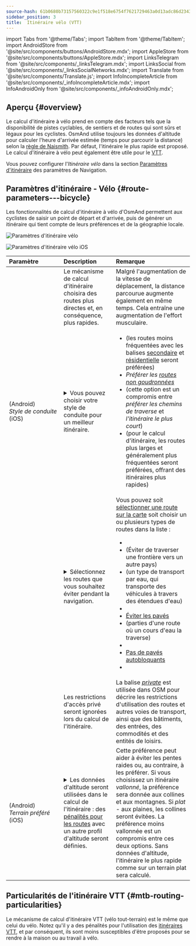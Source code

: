 ```yaml
---
source-hash: 61b0680b73157560322c9e1f518e6754f7621729463a0d13adc86d23430d9851
sidebar_position: 3
title:  Itinéraire vélo (VTT)
---
```


import Tabs from '@theme/Tabs';
import TabItem from '@theme/TabItem';
import AndroidStore from '@site/src/components/buttons/AndroidStore.mdx';
import AppleStore from '@site/src/components/buttons/AppleStore.mdx';
import LinksTelegram from '@site/src/components/_linksTelegram.mdx';
import LinksSocial from '@site/src/components/_linksSocialNetworks.mdx';
import Translate from '@site/src/components/Translate.js';
import InfoIncompleteArticle from '@site/src/components/_infoIncompleteArticle.mdx';
import InfoAndroidOnly from '@site/src/components/_infoAndroidOnly.mdx';


## Aperçu {#overview}

Le calcul d'itinéraire à vélo prend en compte des facteurs tels que la disponibilité de pistes cyclables, de sentiers et de routes qui sont sûrs et légaux pour les cyclistes. OsmAnd utilise toujours les données d'altitude pour calculer l'heure d'arrivée estimée (temps pour parcourir la distance) selon la [règle de Naismith](https://en.wikipedia.org/wiki/Naismith%27s_rule#Scarf's_equivalence_between_distance_and_climb). Par défaut, l'itinéraire le plus rapide est proposé.  
Le calcul d'itinéraire à vélo peut également être utile pour le [VTT](#mtb-routing-particularities).  

Vous pouvez configurer l'*Itinéraire vélo* dans la section [Paramètres d'itinéraire](../guidance/navigation-settings#route-parameters) des paramètres de Navigation.


## Paramètres d'itinéraire - Vélo {#route-parameters---bicycle}

Les fonctionnalités de calcul d'itinéraire à vélo d'OsmAnd permettent aux cyclistes de saisir un point de départ et d'arrivée, puis de générer un itinéraire qui tient compte de leurs préférences et de la géographie locale.  

<Tabs groupId="operating-systems" queryString="current-os">

<TabItem value="android" label="Android">  

![Paramètres d'itinéraire vélo](@site/static/img/navigation/routing/cycling_routing_andr.png)

</TabItem>

<TabItem value="ios" label="iOS">

![Paramètres d'itinéraire vélo iOS](@site/static/img/navigation/routing/cycling_routing_ios.png)  

</TabItem>

</Tabs>

| Paramètre | Description | Remarque |
|:------------|:---------------|:---------------|
|*<Translate android="true" ids="fast_route_mode"/>*  |  Le mécanisme de calcul d'itinéraire choisira des routes plus directes et, en conséquence, plus rapides.  | Malgré l'augmentation de la vitesse de déplacement, la distance parcourue augmente également en même temps. Cela entraîne une augmentation de l'effort musculaire. |
| *<Translate android="true" ids="routing_attr_driving_style_name"/>* (Android) *Style&nbsp;de&nbsp;conduite* (iOS) | <details><summary> Vous pouvez choisir votre style de conduite pour un meilleur itinéraire. </summary> ![Style de conduite vélo Android](@site/static/img/navigation/routing/style_cycling_andr.png)  </details>  | <ul><li> *<Translate android="true" ids="routing_attr_driving_style_safety_name"/>* (les routes moins fréquentées avec les balises [secondaire](https://wiki.openstreetmap.org/wiki/Tag:highway%3Dsecondary) et [résidentielle](https://wiki.openstreetmap.org/wiki/Tag:highway%3Dresidential) seront préférées) </li><li> *Préférer les [routes non goudronnées](https://wiki.openstreetmap.org/wiki/Key:surface#Unpaved)* </li><li>  *<Translate android="true" ids="routing_attr_driving_style_balance_name"/>* (cette option est un compromis entre *préférer les chemins de traverse* et *l'itinéraire le plus court*) </li><li>  *<Translate android="true" ids="routing_attr_driving_style_speed_name"/>* (pour le calcul d'itinéraire, les routes plus larges et généralement plus fréquentées seront préférées, offrant des itinéraires plus rapides) </li></ul>  |
| *<Translate android="true" ids="impassable_road"/>* |  <details><summary> Sélectionnez les routes que vous souhaitez éviter pendant la navigation.  </summary>![Éviter les routes Android](@site/static/img/navigation/routing/avoid_cycling_andr.png) </details>  | Vous pouvez soit [sélectionner une route sur la carte](../../map/map-context-menu/#avoid-road) soit choisir un ou plusieurs types de routes dans la liste :  <ul><li>[<Translate android="true" ids="routing_attr_avoid_unpaved_name"/>](https://wiki.openstreetmap.org/wiki/Key:surface)</li><li>[<Translate android="true" ids="routing_attr_avoid_borders_name"/>](https://wiki.openstreetmap.org/wiki/Tag:barrier%3Dborder_control) (Éviter de traverser une frontière vers un autre pays)</li><li>[<Translate android="true" ids="routing_attr_avoid_ferries_name"/>](https://wiki.openstreetmap.org/wiki/Ferries) (un type de transport par eau, qui transporte des véhicules à travers des étendues d'eau)</li><li>[<Translate android="true" ids="routing_attr_avoid_stairs_name"/>](https://wiki.openstreetmap.org/wiki/Tag:highway%3Dsteps)</li><li>[Éviter les pavés](https://wiki.openstreetmap.org/wiki/Tag:surface%3Dcobblestone)</li><li> [<Translate android="true" ids="routing_attr_avoid_fords_name"/>](https://wiki.openstreetmap.org/wiki/Tag:ford%3Dyes) (parties d'une route où un cours d'eau la traverse) </li><li> [<Translate android="true" ids="routing_attr_avoid_tunnels_name"/>](https://wiki.openstreetmap.org/wiki/Key:tunnel) </li><li> [Pas de pavés autobloquants](https://wiki.openstreetmap.org/wiki/Tag:surface%3Dsett)</li><li> [<Translate android="true" ids="routing_attr_avoid_footways_name"/>](https://wiki.openstreetmap.org/wiki/Tag:highway%3Dfootway) </li></ul>|
| *<Translate android="true" ids="routing_attr_allow_private_name"/>* |  Les restrictions d'accès privé seront ignorées lors du calcul de l'itinéraire.  | La balise *[private](https://wiki.openstreetmap.org/wiki/Key:access)* est utilisée dans OSM pour décrire les restrictions d'utilisation des routes et autres voies de transport, ainsi que des bâtiments, des entrées, des commodités et des entités de loisirs.   |
|*<Translate android="true" ids="routing_attr_height_obstacles_name"/>* (Android) *Terrain&nbsp;préféré* (iOS) | <details><summary> Les données d'altitude seront utilisées dans le calcul de l'itinéraire : des [pénalités pour les routes](../../../technical/osmand-file-formats/osmand-routing-xml.md#penalties-of-elevation-data) avec un autre profil d'altitude seront définies. </summary> ![Utiliser les données d'altitude Android](@site/static/img/navigation/routing/pedestrian_elevation_andr.png)  </details> | Cette préférence peut aider à éviter les pentes raides ou, au contraire, à les préférer. Si vous choisissez un itinéraire *vallonné*, la préférence sera donnée aux collines et aux montagnes. Si *plat* - aux plaines, les collines seront évitées. La préférence moins vallonnée est un compromis entre ces deux options. Sans données d'altitude, l'itinéraire le plus rapide comme sur un terrain plat sera calculé. |


## Particularités de l'itinéraire VTT {#mtb-routing-particularities}

Le mécanisme de calcul d'itinéraire VTT (vélo tout-terrain) est le même que celui du vélo. Notez qu'il y a des pénalités pour l'utilisation des [itinéraires VTT](../../map/vector-maps.md#routes), et par conséquent, ils sont moins susceptibles d'être proposés pour se rendre à la maison ou au travail à vélo.